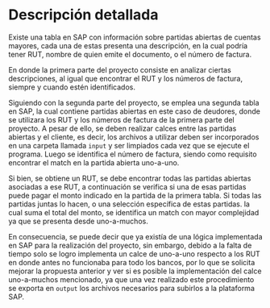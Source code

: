 # Descripción detallada

Existe una tabla en SAP con información sobre partidas abiertas de cuentas mayores, cada una de estas presenta una descripción, en la cual podría tener RUT, nombre de quien emite el documento, o el número de factura.

En donde la primera parte del proyecto consiste en analizar ciertas descripciones, al igual que encontrar el RUT y los números de factura, siempre y cuando estén identificados.

Siguiendo con la segunda parte del proyecto, se emplea una segunda tabla en SAP, la cual contiene partidas abiertas en este caso de deudores, donde se utilizara los RUT y los números de factura de la primera parte del proyecto. A pesar de ello, se deben realizar calces entre las partidas abiertas y el cliente, es decir, los archivos a utilizar deben ser incorporados en una carpeta llamada `input` y ser limpiados cada vez que se ejecute el programa. Luego se identifica el número de factura, siendo como requisito encontrar el match en la partida abierta uno-a-uno.

Si bien, se obtiene un RUT, se debe encontrar todas las partidas abiertas asociadas a ese RUT, a continuación se verifica si una de esas partidas puede pagar el monto indicado en la partida de la primera tabla. Si todas las partidas juntas lo hacen, o una selección específica de estas partidas. la cual suma el total del monto, se identifica un match con mayor complejidad ya que se presenta desde uno-a-muchos.

En consecuencia, se puede decir que ya existía de una lógica implementada en SAP para la realización del proyecto, sin embargo, debido a la falta de tiempo solo se logro implementa un calce de uno-a-uno respecto a los RUT en donde antes no funcionaba para todo los bancos, por lo que se solicita mejorar la propuesta anterior y ver si es posible la implementación del calce uno-a-muchos mencionado, ya que una vez realizado este procedimiento se exporta en `output` los archivos necesarios para subirlos a la plataforma SAP.